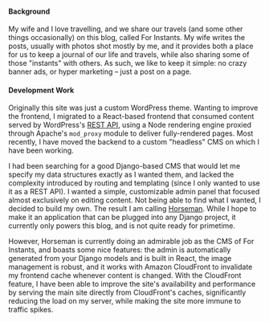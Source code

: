 #### Background

My wife and I love travelling, and we share our travels (and some other things occasionally) on this blog, called For Instants. My wife writes the posts, usually with photos shot mostly by me, and it provides both a place for us to keep a journal of our life and travels, while also sharing some of those "instants" with others. As such, we like to keep it simple: no crazy banner ads, or hyper marketing – just a post on a page.


#### Development Work

Originally this site was just a custom WordPress theme. Wanting to improve the frontend, I migrated to a React-based frontend that consumed content served by WordPress's [REST API](https://developer.wordpress.org/rest-api/), using a Node rendering engine proxied through Apache's `mod_proxy` module to deliver fully-rendered pages. Most recently, I have moved the backend to a custom "headless" CMS on which I have been working.

I had been searching for a good Django-based CMS that would let me specify my data structures exactly as I wanted them, and lacked the complexity introduced by routing and templating (since I only wanted to use it as a REST API). I wanted a simple, customizable admin panel that focused almost exclusively on editing content. Not being able to find what I wanted, I decided to build my own. The result I am calling [Horseman](https://github.com/walkness/django-horseman). While I hope to make it an application that can be plugged into any Django project, it currently only powers this blog, and is not quite ready for primetime.

However, Horseman is currently doing an admirable job as the CMS of For Instants, and boasts some nice features: the admin is automatically generated from your Django models and is built in React, the image management is robust, and it works with Amazon CloudFront to invalidate my frontend cache whenever content is changed. With the CloudFront feature, I have been able to improve the site's availability and performance by serving the main site directly from CloudFront's caches, significantly reducing the load on my server, while making the site more immune to traffic spikes.

